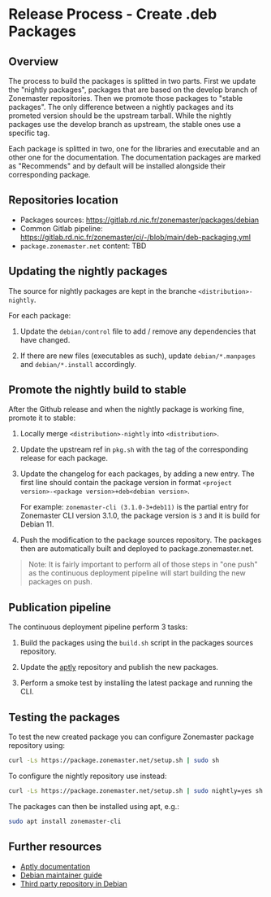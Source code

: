 Release Process - Create .deb Packages
=====================================


## Overview

The process to build the packages is splitted in two parts. First we update the
"nightly packages", packages that are based on the develop branch of Zonemaster
repositories. Then we promote those packages to "stable packages". The only
difference between a nightly packages and its prometed version should be the
upstream tarball. While the nightly packages use the develop branch as upstream,
the stable ones use a specific tag.

Each package is splitted in two, one for the libraries and executable and an
other one for the documentation. The documentation packages are marked as
"Recommends" and by default will be installed alongside their corresponding
package.

## Repositories location

* Packages sources: https://gitlab.rd.nic.fr/zonemaster/packages/debian
* Common Gitlab pipeline: https://gitlab.rd.nic.fr/zonemaster/ci/-/blob/main/deb-packaging.yml
* `package.zonemaster.net` content: TBD

## Updating the nightly packages

The source for nightly packages are kept in the branche `<distribution>-nightly`.

For each package:

1. Update the `debian/control` file to add / remove any dependencies that have
   changed.

2. If there are new files (executables as such), update `debian/*.manpages` and
   `debian/*.install` accordingly.

## Promote the nightly build to stable

After the Github release and when the nightly package is working fine, promote
it to stable:

1. Locally merge `<distribution>-nightly` into `<distribution>`.

2. Update the upstream ref in `pkg.sh` with the tag of the corresponding release
   for each package.

3. Update the changelog for each packages, by adding a new entry. The first line
   should contain the package version in format
   `<project version>-<package version>+deb<debian version>`.

   For example:  `zonemaster-cli (3.1.0-3+deb11)` is the partial entry for
   Zonemaster CLI version 3.1.0, the package version is `3` and it is build for
   Debian 11.

4. Push the modification to the package sources repository. The packages then
   are automatically built and deployed to package.zonemaster.net.

> Note: It is fairly important to perform all of those steps in "one push"
> as the continuous deployment pipeline will start building the new packages
> on push.

## Publication pipeline

The continuous deployment pipeline perform 3 tasks:

1. Build the packages using the `build.sh` script in the packages sources
   repository.

2. Update the [aptly] repository and publish the new packages.

3. Perform a smoke test by installing the latest package and running the CLI.


## Testing the packages

To test the new created package you can configure Zonemaster package repository
using:

```sh
curl -Ls https://package.zonemaster.net/setup.sh | sudo sh
```

To configure the nightly repository use instead:

```sh
curl -Ls https://package.zonemaster.net/setup.sh | sudo nightly=yes sh
```

The packages can then be installed using apt, e.g.:

```sh
sudo apt install zonemaster-cli
```


## Further resources
* [Aptly documentation](https://www.aptly.info/doc/overview/)
* [Debian maintainer guide](https://www.debian.org/doc/manuals/maint-guide/)
* [Third party repository in Debian](https://wiki.debian.org/DebianRepository/UseThirdParty)

[aptly]: https://aplty.info
